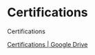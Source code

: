 # Certifications

Certifications 

[Certifications | Google Drive](https://drive.google.com/drive/folders/1AeFGi9SrxNC1N192SNPaqz3Zi4hhFKdI?usp=sharing
)


